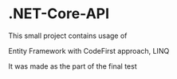 # .NET-Core-API

This small project contains usage of

Entity Framework with CodeFirst approach,
LINQ

It was made as the part of the final test
